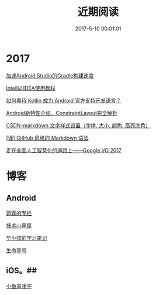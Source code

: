 ﻿---
title: 近期阅读
date: 2017-5-10 00:01:01  #文章生成时间
categories: #文章分类 可省略 # 加 <!--more-->以分割摘要与文章正文。
- #分类1
- #分类2
tags: #文章标签 可以省略 #设置为则当前页没有打赏按钮reward: false
- #标签1
- #标签2
---
# 2017 #

[加速Android Studio的Gradle构建速度](http://www.jianshu.com/p/2a58fd896214)

[IntelliJ IDEA使用教程](http://www.phperz.com/special/83.html)

[如何看待 Kotlin 成为 Android 官方支持开发语言？](http://blog.csdn.net/androidyue/article/details/72614805) 

[Android新特性介绍，ConstraintLayout完全解析](http://blog.csdn.net/guolin_blog/article/details/53122387)

[CSDN-markdown 文字样式设置（字体, 大小, 颜色, 高亮底色）](http://wanqinlong.com/2017/05/19/05Google_Kotlin_02_%E7%BC%96%E7%A0%81%E8%A7%84%E8%8C%83/#more)

[[译] GitHub 风格的 Markdown 语法](https://mp.weixin.qq.com/s?__biz=MzIyMjE0ODQ0OQ==&mid=2651552757&idx=1&sn=79f77622e411e3d099208bee55f6358a)

[走在全面人工智慧化的道路上——Google I/O 2017](https://www.bnext.com.tw/article/44536/google-announces-google-lens-and-updates-google-photos)



# 博客 #
## Android ##

[郭霖的专栏](http://blog.csdn.net/guolin_blog)

[技术小黑屋](http://droidyue.com/)

[毕小烦的学习笔记](http://blog.csdn.net/wirelessqa)

[生命壹号](http://www.cnblogs.com/smyhvae/)

## iOS。##

[小鱼周凌宇](http://zhoulingyu.com/)
